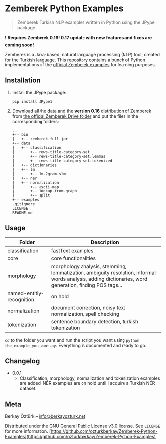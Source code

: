 # Zemberek Python Examples
> Zemberek Turkish NLP examples written in Python using the JPype package.

:exclamation: **Requires Zemberek 0.16! 0.17 update with new features and fixes are coming soon!**

 Zemberek is a Java-based, natural language processing (NLP) tool, created for the Turkish language. This repository contains a bunch of Python implementations of the [official Zemberek examples](https://github.com/ahmetaa/zemberek-nlp/tree/master/examples/src/main/java/zemberek/examples) for learning purposes. 
 
## Installation

 1. Install the JPype package:

    ```console
    pip install JPype1
    ```

 2. Download all the data and the **version 0.16** distribution of Zemberek from [the official Zemberek Drive folder](https://drive.google.com/drive/folders/0B9TrB39LQKZWSjNKdVcwWUxxUm8?usp=sharing) and put the files in the corresponding folders:
    
        .
        +-- bin
        |   +-- zemberek-full.jar
        +-- data
        |   +-- classification
        |       +-- news-title-category-set
        |       +-- news-title-category-set.lemmas
        |       +-- news-title-category-set.tokenized
        |   +-- dictionaries
        |   +-- lm
        |       +-- lm.2gram.slm
        |   +-- ner
        |   +-- normalization
        |       +-- ascii-map
        |       +-- lookup-from-graph
        |       +-- split
        +-- examples
        .gitignore
        LICENSE
        README.md

## Usage

| Folder | Description |
| ----------- | ----------- |
| classification | fastText examples |
| core | core functionalities |
| morphology | morphology analysis, stemming, lemmatization, ambiguity resolution, informal words analysis, adding dictionaries, word generation, finding POS tags... |
| named-entitiy-recognition | on hold |
| normalization | document correction, noisy text normalization, spell checking |
| tokenization | sentence boundary detection, turkish tokenization |

`cd` to the folder you want and run the script you want using `python the_example_you_want.py`. Everything is documented and ready to go.

## Changelog

* 0.0.1
    * Classification, morphology, normalization and tokenization examples are added. NER examples are on hold until I acquire a Turkish NER dataset.

## Meta

Berkay Öztürk – info@berkayozturk.net

Distributed under the GNU General Public License v3.0 license. See ``LICENSE`` for more information.
[https://github.com/ozturkberkay/Zemberek-Python-Examples](https://github.com/ozturkberkay/Zemberek-Python-Examples)
